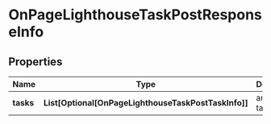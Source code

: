 # OnPageLighthouseTaskPostResponseInfo


## Properties

| Name | Type | Description | Notes |
|------------ | ------------- | ------------- | -------------|
**tasks** | **List[Optional[OnPageLighthouseTaskPostTaskInfo]]** | array of tasks |[optional]|